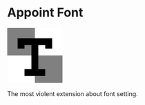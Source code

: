 # Appoint Font
![appoint-font-logo]

The most violent extension about font setting.

[appoint-font-logo]: src/assets/images/icon-128.png
